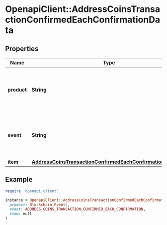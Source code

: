 # OpenapiClient::AddressCoinsTransactionConfirmedEachConfirmationData

## Properties

| Name | Type | Description | Notes |
| ---- | ---- | ----------- | ----- |
| **product** | **String** | Represents the Crypto APIs 2.0 product which sends the callback. |  |
| **event** | **String** | Defines the specific event, for which a callback subscription is set. |  |
| **item** | [**AddressCoinsTransactionConfirmedEachConfirmationDataItem**](AddressCoinsTransactionConfirmedEachConfirmationDataItem.md) |  |  |

## Example

```ruby
require 'openapi_client'

instance = OpenapiClient::AddressCoinsTransactionConfirmedEachConfirmationData.new(
  product: Blockchain Events,
  event: ADDRESS_COINS_TRANSACTION_CONFIRMED_EACH_CONFIRMATION,
  item: null
)
```

